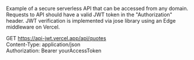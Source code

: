 Example of a secure serverless API that can be accessed from any domain. Requests to API should have a valid JWT token in the "Authorization" header. JWT verification is implemented via jose library using an Edge middleware on Vercel.

GET https://api-jwt.vercel.app/api/quotes  
Content-Type: application/json  
Authorization: Bearer yourAccessToken  




